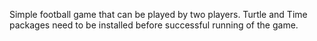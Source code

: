 Simple football game that can be played by two players.
Turtle and Time packages need to be installed before successful running of the game.

